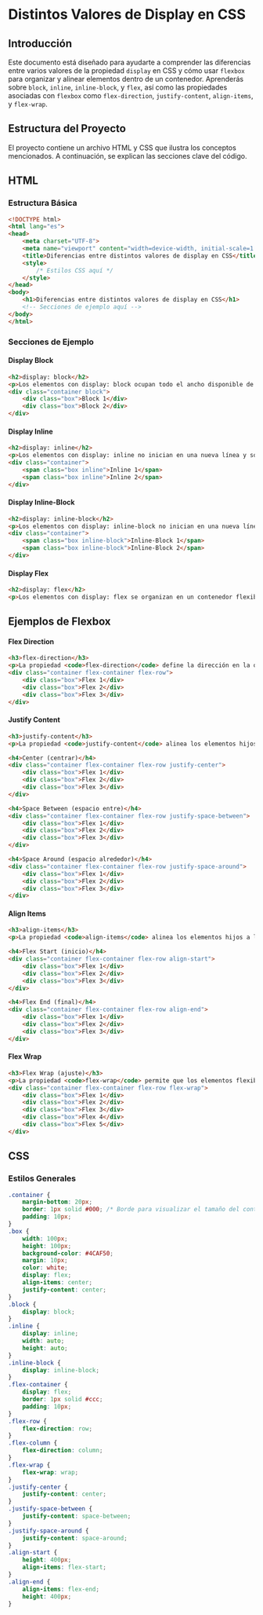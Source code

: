 
# Distintos Valores de Display en CSS

## Introducción
Este documento está diseñado para ayudarte a comprender las diferencias entre varios valores de la propiedad `display` en CSS y cómo usar `flexbox` para organizar y alinear elementos dentro de un contenedor. Aprenderás sobre `block`, `inline`, `inline-block`, y `flex`, así como las propiedades asociadas con `flexbox` como `flex-direction`, `justify-content`, `align-items`, y `flex-wrap`.

## Estructura del Proyecto
El proyecto contiene un archivo HTML y CSS que ilustra los conceptos mencionados. A continuación, se explican las secciones clave del código.

## HTML

### Estructura Básica
```html
<!DOCTYPE html>
<html lang="es">
<head>
    <meta charset="UTF-8">
    <meta name="viewport" content="width=device-width, initial-scale=1.0">
    <title>Diferencias entre distintos valores de display en CSS</title>
    <style>
        /* Estilos CSS aquí */
    </style>
</head>
<body>
    <h1>Diferencias entre distintos valores de display en CSS</h1>
    <!-- Secciones de ejemplo aquí -->
</body>
</html>
```

### Secciones de Ejemplo

#### Display Block
```html
<h2>display: block</h2>
<p>Los elementos con display: block ocupan todo el ancho disponible de su contenedor y comienzan en una nueva línea.</p>
<div class="container block">
    <div class="box">Block 1</div>
    <div class="box">Block 2</div>
</div>
```

#### Display Inline
```html
<h2>display: inline</h2>
<p>Los elementos con display: inline no inician en una nueva línea y solo ocupan el espacio necesario para su contenido.</p>
<div class="container">
    <span class="box inline">Inline 1</span>
    <span class="box inline">Inline 2</span>
</div>
```

#### Display Inline-Block
```html
<h2>display: inline-block</h2>
<p>Los elementos con display: inline-block no inician en una nueva línea, pero permiten definir su tamaño con width y height.</p>
<div class="container">
    <span class="box inline-block">Inline-Block 1</span>
    <span class="box inline-block">Inline-Block 2</span>
</div>
```

#### Display Flex
```html
<h2>display: flex</h2>
<p>Los elementos con display: flex se organizan en un contenedor flexible. Puedes controlar la dirección, el alineamiento y la distribución de los elementos hijos.</p>

```
## Ejemplos de Flexbox

#### Flex Direction
```html
<h3>flex-direction</h3>
<p>La propiedad <code>flex-direction</code> define la dirección en la que los elementos flexibles se colocan en el contenedor.</p>
<div class="container flex-container flex-row">
    <div class="box">Flex 1</div>
    <div class="box">Flex 2</div>
    <div class="box">Flex 3</div>
</div>
```
#### Justify Content
```html
<h3>justify-content</h3>
<p>La propiedad <code>justify-content</code> alinea los elementos hijos a lo largo del eje principal (horizontal por defecto) del contenedor flexible.</p>

<h4>Center (centrar)</h4>
<div class="container flex-container flex-row justify-center">
    <div class="box">Flex 1</div>
    <div class="box">Flex 2</div>
    <div class="box">Flex 3</div>
</div>

<h4>Space Between (espacio entre)</h4>
<div class="container flex-container flex-row justify-space-between">
    <div class="box">Flex 1</div>
    <div class="box">Flex 2</div>
    <div class="box">Flex 3</div>
</div>

<h4>Space Around (espacio alrededor)</h4>
<div class="container flex-container flex-row justify-space-around">
    <div class="box">Flex 1</div>
    <div class="box">Flex 2</div>
    <div class="box">Flex 3</div>
</div>
```

#### Align Items
```html
<h3>align-items</h3>
<p>La propiedad <code>align-items</code> alinea los elementos hijos a lo largo del eje secundario (vertical por defecto) del contenedor flexible.</p>

<h4>Flex Start (inicio)</h4>
<div class="container flex-container flex-row align-start">
    <div class="box">Flex 1</div>
    <div class="box">Flex 2</div>
    <div class="box">Flex 3</div>
</div>

<h4>Flex End (final)</h4>
<div class="container flex-container flex-row align-end">
    <div class="box">Flex 1</div>
    <div class="box">Flex 2</div>
    <div class="box">Flex 3</div>
</div>
```

#### Flex Wrap
```html
<h3>Flex Wrap (ajuste)</h3>
<p>La propiedad <code>flex-wrap</code> permite que los elementos flexibles pasen a una nueva línea si no caben en una sola fila.</p>
<div class="container flex-container flex-row flex-wrap">
    <div class="box">Flex 1</div>
    <div class="box">Flex 2</div>
    <div class="box">Flex 3</div>
    <div class="box">Flex 4</div>
    <div class="box">Flex 5</div>
</div>
```

## CSS

### Estilos Generales
```css
.container {
    margin-bottom: 20px;
    border: 1px solid #000; /* Borde para visualizar el tamaño del contenedor */
    padding: 10px;
}
.box {
    width: 100px;
    height: 100px;
    background-color: #4CAF50;
    margin: 10px;
    color: white;
    display: flex;
    align-items: center;
    justify-content: center;
}
.block {
    display: block;
}
.inline {
    display: inline;
    width: auto;
    height: auto;
}
.inline-block {
    display: inline-block;
}
.flex-container {
    display: flex;
    border: 1px solid #ccc;
    padding: 10px;
}
.flex-row {
    flex-direction: row;
}
.flex-column {
    flex-direction: column;
}
.flex-wrap {
    flex-wrap: wrap;
}
.justify-center {
    justify-content: center;
}
.justify-space-between {
    justify-content: space-between;
}
.justify-space-around {
    justify-content: space-around;
}
.align-start {
    height: 400px;
    align-items: flex-start;
}
.align-end {
    align-items: flex-end;
    height: 400px;
}
```

